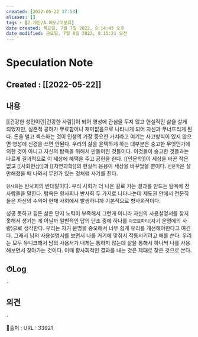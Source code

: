 ```yaml
---
created: [2022-05-22 17:53]
aliases: []
tags : [2.개인/A.메모/미분류]
date created: 목요일, 7월 7일 2022, 8:14:43 오후
date modified: 금요일, 7월 8일 2022, 8:15:21 오전
---
```


# Speculation Note
## Created : [[2022-05-22]]
## 내용

[[건강한 성인이란|건강한 사람]]이 되어 영성에 관심을 두지 않고 현실적인 삶을 살게 되었지만, 실존적 공허가 무료함이나 재미없음으로 나타나게 되어 자신과 무너뜨리게 된다.
돈을 벌고 섹스하는 것이 인생의 가장 중요한 가치라고 여기는 사고방식이 있지 않으면 영성에 신경을 쓰면 안된다.
우리의 삶을 윤택하게 하는 대부분은 숭고한 무엇인가에 의한 것이 아니고 자신의 탐욕을 위해서 만들어진 것들이다. 이것들이 숭고한 것들과는 다르게 결과적으로 이 세상에 혜택을 주고 공헌을 한다.
[[인문학]]이 세상을 바꾼 적은 없고 [[사회현상]]과 [[자연과학]]의 현실적 응용이 세상을 바꾸었을 뿐이다. `인문학`은 살만해졌을 때 나와서 무언가 있는 것처럼 사기를 친다.

`향사회`는 반사회의 반대말이다.
우리 사회가 더 나은 길로 가는 결과를 만드는 탐욕에 찬 사람들을 말한다. 
탐욕은 향사회나 반사회 두 가지로 나타나는데 제도권 안에서 전문직들은 자신의 수익이 현재 사회에서 발생하니까 기본적으로 향사회적이다.

성공 못하고 힘든 삶은 단지 노력이 부족해서 그런게 아니라 자신의 사용설명서를 찾지 못해서 생기는 게 아닐까
일반적인 답의 단초 중에 하나를 `아모르파티`(자기 운명에의 사랑)으로 생각한다.
우리는 자기 운명을 증오해서 너무 쉽게 우리를 개선해야한다고 여긴다. 그래서 남의 사용설명서를 보면서 나를 거기에 맞춰서 작동시키려고 애를 쓴다.
우리는 모두 유니크해서 남의 사용서가 내게는 통하지 않는데 삶을 통해서 하나씩 나를 사용해보면서 찾아가는 것이다. 이때 향사회적인 결과를 내는 것은 제대로 찾은 것으로 본다.

## ⏱Log
	-

## 의견
	-


📙출처 :
URL : 33921